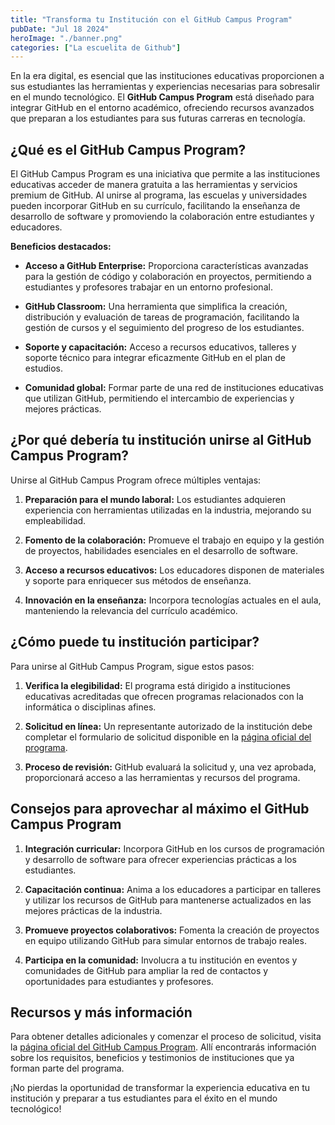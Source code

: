```yaml
---
title: "Transforma tu Institución con el GitHub Campus Program"
pubDate: "Jul 18 2024"
heroImage: "./banner.png"
categories: ["La escuelita de Github"]
---
```


En la era digital, es esencial que las instituciones educativas proporcionen a
sus estudiantes las herramientas y experiencias necesarias para sobresalir en el
mundo tecnológico. El **GitHub Campus Program** está diseñado para integrar
GitHub en el entorno académico, ofreciendo recursos avanzados que preparan a los
estudiantes para sus futuras carreras en tecnología.

## **¿Qué es el GitHub Campus Program?**

El GitHub Campus Program es una iniciativa que permite a las instituciones
educativas acceder de manera gratuita a las herramientas y servicios premium de
GitHub. Al unirse al programa, las escuelas y universidades pueden incorporar
GitHub en su currículo, facilitando la enseñanza de desarrollo de software y
promoviendo la colaboración entre estudiantes y educadores.

**Beneficios destacados:**

- **Acceso a GitHub Enterprise:** Proporciona características avanzadas para la
  gestión de código y colaboración en proyectos, permitiendo a estudiantes y
  profesores trabajar en un entorno profesional.

- **GitHub Classroom:** Una herramienta que simplifica la creación, distribución
  y evaluación de tareas de programación, facilitando la gestión de cursos y el
  seguimiento del progreso de los estudiantes.

- **Soporte y capacitación:** Acceso a recursos educativos, talleres y soporte
  técnico para integrar eficazmente GitHub en el plan de estudios.

- **Comunidad global:** Formar parte de una red de instituciones educativas que
  utilizan GitHub, permitiendo el intercambio de experiencias y mejores
  prácticas.

## **¿Por qué debería tu institución unirse al GitHub Campus Program?**

Unirse al GitHub Campus Program ofrece múltiples ventajas:

1.  **Preparación para el mundo laboral:** Los estudiantes adquieren experiencia
    con herramientas utilizadas en la industria, mejorando su empleabilidad.

2.  **Fomento de la colaboración:** Promueve el trabajo en equipo y la gestión
    de proyectos, habilidades esenciales en el desarrollo de software.

3.  **Acceso a recursos educativos:** Los educadores disponen de materiales y
    soporte para enriquecer sus métodos de enseñanza.

4.  **Innovación en la enseñanza:** Incorpora tecnologías actuales en el aula,
    manteniendo la relevancia del currículo académico.

## **¿Cómo puede tu institución participar?**

Para unirse al GitHub Campus Program, sigue estos pasos:

1.  **Verifica la elegibilidad:** El programa está dirigido a instituciones
    educativas acreditadas que ofrecen programas relacionados con la informática
    o disciplinas afines.

2.  **Solicitud en línea:** Un representante autorizado de la institución debe
    completar el formulario de solicitud disponible en la
    [<u>página oficial del programa</u>](https://education.github.com/schools).

3.  **Proceso de revisión:** GitHub evaluará la solicitud y, una vez aprobada,
    proporcionará acceso a las herramientas y recursos del programa.

## **Consejos para aprovechar al máximo el GitHub Campus Program**

1.  **Integración curricular:** Incorpora GitHub en los cursos de programación y
    desarrollo de software para ofrecer experiencias prácticas a los
    estudiantes.

2.  **Capacitación continua:** Anima a los educadores a participar en talleres y
    utilizar los recursos de GitHub para mantenerse actualizados en las mejores
    prácticas de la industria.

3.  **Promueve proyectos colaborativos:** Fomenta la creación de proyectos en
    equipo utilizando GitHub para simular entornos de trabajo reales.

4.  **Participa en la comunidad:** Involucra a tu institución en eventos y
    comunidades de GitHub para ampliar la red de contactos y oportunidades para
    estudiantes y profesores.

## **Recursos y más información**

Para obtener detalles adicionales y comenzar el proceso de solicitud, visita la
[<u>página oficial del GitHub Campus Program</u>](https://education.github.com/schools).
Allí encontrarás información sobre los requisitos, beneficios y testimonios de
instituciones que ya forman parte del programa.

¡No pierdas la oportunidad de transformar la experiencia educativa en tu
institución y preparar a tus estudiantes para el éxito en el mundo tecnológico!
